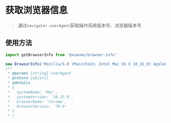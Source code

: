 # 获取浏览器信息

> 通过`navigator.userAgent`获取操作系统版本号、浏览器版本号


## 使用方法

```js
import getBrowserInfo from '@xuanmo/browser-info'

new BrowserInfo('Mozilla/5.0 (Macintosh; Intel Mac OS X 10_15_0) AppleWebKit/537.36 (KHTML, like Gecko) Chrome/79.0.3945.88 Safari/537.36')
/**
 * @params {string} userAgent
 * @return {object}
 * @details
 * {
 *   systemName: 'Mac',
 *   systemVersion: '10.15.0',
 *   browserName: 'Chrome',
 *   browserVersion: '79.0'
 * }
 * /
```
